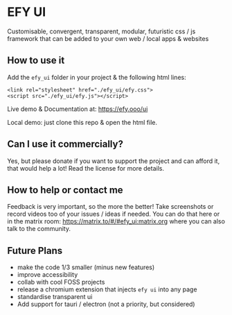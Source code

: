 # EFY UI
Customisable, convergent, transparent, modular, futuristic css / js framework that can be added to your own web / local apps & websites

## How to use it
Add the `efy_ui` folder in your project & the following html lines:

```
<link rel="stylesheet" href="./efy_ui/efy.css">
<script src="./efy_ui/efy.js"></script>
```

Live demo & Documentation at: https://efy.ooo/ui

Local demo: just clone this repo & open the html file.

## Can I use it commercially?

Yes, but please donate if you want to support the project and can afford it, that would help a lot! Read the license for more details.

## How to help or contact me

Feedback is very important, so the more the better! Take screenshots or record videos too of your issues / ideas if needed. You can do that here or in the matrix room: https://matrix.to/#/#efy_ui:matrix.org where you can also talk to the community.

## Future Plans

- make the code 1/3 smaller (minus new features)
- improve accessibility
- collab with cool FOSS projects
- release a chromium extension that injects `efy ui` into any page
- standardise transparent ui
- Add support for tauri / electron (not a priority, but considered)
